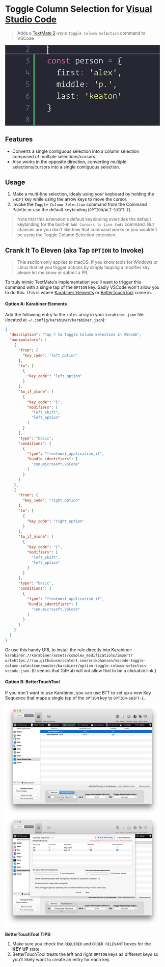# Toggle Column Selection for [Visual Studio Code](http://code.visualstudio.com)

> Adds a [TextMate 2](https://macromates.com)-style `Toggle Column Selection` command to VSCode

![Demo](images/demo.gif)

## Features

- Converts a single contiguous selection into a column selection composed of multiple selections/cursors.
- Also works in the opposite direction, converting multiple selections/cursors into a single contiguous selection.

## Usage

1. Make a multi-line selection, idealy using your keyboard by holding the `SHIFT` key while using the arrow keys to move the cursor.
2. Invoke the `Toggle Column Selection` command from the Command Palette  or use the default keybinding (`OPTION/ALT`-`SHIFT`-`I`).

> Note that this extension's default keybinding overrides the default keybinding for the built-in `Add Cursors to Line Ends` command. But chances are you don't like how that command works or you wouldn't be using the Toggle Column Selection extension.

## Crank It To Eleven (aka Tap `OPTION` to Invoke)

> This section only applies to macOS. If you know tools for Windows or Linux that let you trigger actions by simply tapping a modifier key, please let me know or submit a PR.

To truly mimic TextMate's implementation you'll want to trigger this command with a single tap of the `OPTION` key. Sadly VSCode won't allow you to do this. This is where [Karabiner Elements](https://pqrs.org/osx/karabiner/) or [BetterTouchTool](https://www.boastr.net) come in.

#### Option A: Karabiner Elements

Add the following entry to the `rules` array in your `karabiner.json` file (located at `~/.config/karabiner/karabiner.json`):

```json
{
  "description": "Tap ⌥ to Toggle Column Selection in VSCode",
  "manipulators": [
    {
      "from": {
        "key_code": "left_option"
      },
      "to": [
        {
          "key_code": "left_option"
        }
      ],
      "to_if_alone": [
        {
          "key_code": "i",
          "modifiers": [
            "left_shift",
            "left_option"
          ]
        }
      ],
      "type": "basic",
      "conditions": [
        {
          "type": "frontmost_application_if",
          "bundle_identifiers": [
            "com.microsoft.VSCode"
          ]
        }
      ]
    },
    {
      "from": {
        "key_code": "right_option"
      },
      "to": [
        {
          "key_code": "right_option"
        }
      ],
      "to_if_alone": [
        {
          "key_code": "i",
          "modifiers": [
            "left_shift",
            "left_option"
          ]
        }
      ],
      "type": "basic",
      "conditions": [
        {
          "type": "frontmost_application_if",
          "bundle_identifiers": [
            "com.microsoft.VSCode"
          ]
        }
      ]
    }
  ]
}
```

Or use this handy URL to install the rule directly into Karabiner: `karabiner://karabiner/assets/complex_modifications/import?url=https://raw.githubusercontent.com/erikphansen/vscode-toggle-column-selection/master/karabiner/option-toggle-column-selection-vscode.json`. (It seems that GitHub will not allow that to be a clickable link.)

#### Option B: BetterTouchTool

If you don't want to use Karabiner, you can use BTT to set up a new Key Sequence that maps a single tap of the `OPTION` key to `OPTION`-`SHIFT`-`I`.

![BTT-1](images/btt-1.png)
![BTT-2](images/btt-2.png)

**BetterTouchTool TIPS:**

1. Make sure you check the `REQUIRED` and `ORDER RELEVANT` boxes for the **KEY UP** state.
2. BetterTouchTool treats the left and right `OPTION` keys as different keys so you'll likely want to create an entry for each key.
